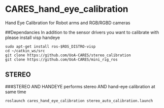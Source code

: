 # CARES_hand_eye_calibration
Hand Eye Calibration for Robot arms and RGB/RGBD cameras

##Dependancies
In addition to the sensor drivers you want to calibrate with please install visp handeye
```
sudo apt-get install ros-$ROS_DISTRO-visp
cd ~/catkin_ws/src
git clone https://github.com/UoA-CARES/stereo_calibration
git clone https://github.com/UoA-CARES/mini_rig_ros
```

## STEREO
###STEREO AND HANDEYE
performs stereo AND hand-eye calibration at same time
```
roslaunch cares_hand_eye_calibration stereo_auto_calibration.launch
```

